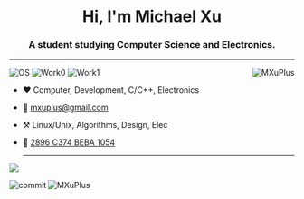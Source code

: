 <h1 align="center">Hi, I'm Michael Xu</h1>
<h3 align="center">A student studying Computer Science and Electronics.</h3>

***

<p><img align="right" src="https://github-readme-stats.vercel.app/api?username=MXuPlus&show_icons=true&theme=github_dark" alt="MXuPlus" /></p>

![OS](https://img.shields.io/badge/OS-ArchLinux-33aadd?style=flat-square&logo=archlinux&logoColor=ffffff)
![Work0](https://img.shields.io/badge/Work-Linux-33aadd?style=flat-square&logo=linux&logoColor=ffffff)
![Work1](https://img.shields.io/badge/Work-C/C++-33aadd?style=flat-square&logo=cplusplus&logoColor=ffffff)

  - :heart: Computer, Development, C/C++, Electronics

  - :email: [mxuplus@gmail.com](mailto:mxuplus@gmail.com)

  - :hammer_and_pick: Linux/Unix, Algorithms, Design, Elec
  
  - 🔑 [2896 C374 BEBA 1054](https://keys.openpgp.org/vks/v1/by-fingerprint/204565D5FD81434C7C4AF58B2896C374BEBA1054)

    ***

    

![](http://github-profile-summary-cards.vercel.app/api/cards/profile-details?username=MXuPlus&theme=github_dark)

<p><img align="left" src="http://github-profile-summary-cards.vercel.app/api/cards/most-commit-language?username=MXuPlus&theme=github_dark" alt="commit" /></p>

<p><img align="center" src="http://github-profile-summary-cards.vercel.app/api/cards/productive-time?username=MXuPlus&utcOffset=8&theme=github_dark" alt="MXuPlus" /></p>
